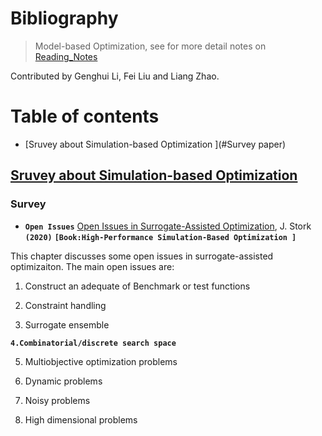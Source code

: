 # Bibliography

> Model-based Optimization, see for more detail notes on [Reading_Notes](./Reading_Notes.md)

Contributed by Genghui Li, Fei Liu and Liang Zhao.




# Table of contents

- [Sruvey about Simulation-based Optimization ](#Survey paper)







## [Sruvey about Simulation-based Optimization](#Table-of-contents)

### Survey
- **`Open Issues`** [Open Issues in Surrogate-Assisted Optimization](https://link.springer.com/chapter/10.1007/978-3-030-18764-4_10), J. Stork **`(2020)`** **`[Book:High-Performance Simulation-Based Optimization ]`**

This chapter discusses some open issues in surrogate-assisted optimizaiton.  The main open issues are:

1. Construct an adequate of Benchmark or test functions 

2. Constraint handling 

3. Surrogate ensemble

**`4.Combinatorial/discrete search space`**

5. Multiobjective optimization problems

6. Dynamic problems

7. Noisy problems

8. High dimensional problems
